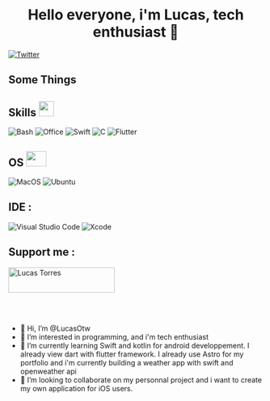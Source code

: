 <h1 align="center">Hello everyone, i'm Lucas, tech enthusiast 🤖</h1>


[![Twitter](https://img.shields.io/badge/Twitter-Follow-1c1c1c?style=for-the-badge&logo=twitter)](https://twitter.com/_LuCaS_tS_)

## Some Things

<h2> Skills <img src = "https://media2.giphy.com/media/QssGEmpkyEOhBCb7e1/giphy.gif?cid=ecf05e47a0n3gi1bfqntqmob8g9aid1oyj2wr3ds3mg700bl&rid=giphy.gif"  height="30"> </h2>

![Bash](https://img.shields.io/badge/bash-%23CDCDCE.svg?style=for-the-badge&logo=gnubash&logoColor=1B1B1F)
![Office](https://img.shields.io/badge/office_suite-%23D83B01.svg?style=for-the-badge&logo=MicrosoftOffice&logoColor=white)
![Swift](https://img.shields.io/badge/Swift-FA7343.svg?style=for-the-badge&logo=swift&logoColor=white)
![C](https://img.shields.io/badge/C-00599C.svg?style=for-the-badge&logo=c&logoColor=white)
![Flutter](https://img.shields.io/badge/Flutter-02569B.svg?style=for-the-badge&logo=flutter&logoColor=white)


<h2> OS <img src = "https://media1.giphy.com/media/WFZvB7VIXBgiz3oDXE/giphy.gif?cid=ecf05e47o85shd30d0qgkajffwr0b06zj4dt9onfr4vnehqk&rid=giphy.gif&ct=s" height="30" width="40"> </h2>

![MacOS](https://img.shields.io/badge/macos-%23000000.svg?style=for-the-badge&logo=apple&logoColor=white)
![Ubuntu](https://img.shields.io/badge/Ubuntu-E95420.svg?style=for-the-badge&logo=ubuntu&logoColor=white)

## IDE :
![Visual Studio Code](https://img.shields.io/badge/Visual%20Studio%20Code-0078d7.svg?style=for-the-badge&logo=visual-studio-code&logoColor=white)
![Xcode](https://img.shields.io/badge/Xcode-007ACC.svg?style=for-the-badge&logo=xcode&logoColor=white)

## Support me :
<p><a href="https://www.buymeacoffee.com/lucasts"> <img src="https://cdn.buymeacoffee.com/buttons/v2/default-yellow.png" height="50" width="210" alt="Lucas Torres" /></a></p><br><br>

- 👋 Hi, I’m @LucasOtw
- 👀 I’m interested in programming, and i'm tech enthusiast
- 🌱 I’m currently learning Swift  and kotlin for android developpement. I already view dart with flutter framework. I already use Astro for my portfolio and i'm currently building a weather app with swift and openweather api
- 💞️ I’m looking to collaborate on my personnal project and i want to create my own application for iOS users. 



